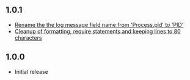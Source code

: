 1.0.1
-----
* [Rename the the log message field name from 'Process.pid' to 'PID'](https://github.com/cerner/gc_stats/pull/1)
* [Cleanup of formatting, require statements and keeping lines to 80 characters](https://github.com/cerner/gc_stats/pull/2)

1.0.0
-----
* Initial release
